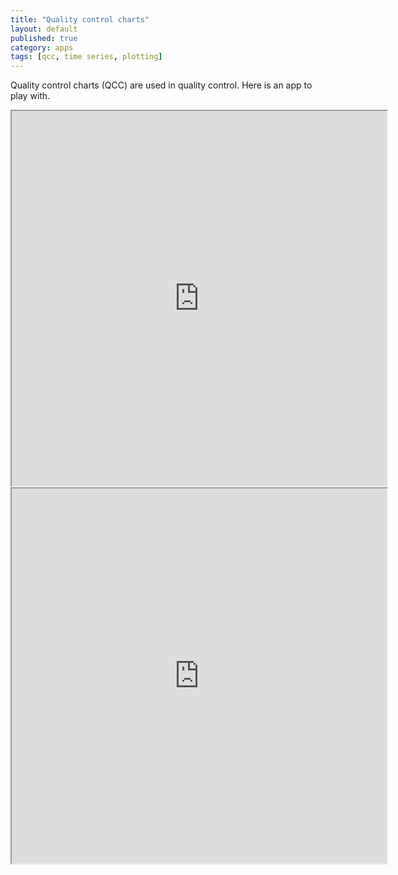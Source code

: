 ```yaml
---
title: "Quality control charts"
layout: default
published: true
category: apps
tags: [qcc, time series, plotting]
---
```


Quality control charts (QCC) are used in quality control.
Here is an app to play with.

<iframe width="600" height="600" src="http://peter.solymos.org/" frameborder="1"></iframe>

<div class="row">
<div class="col-xs-12 col-sm-12 col-md-12">
<iframe width="600" height="600" src="http://206.167.180.241:3838/qcc/" frameborder="1"></iframe>
</div>
</div>
